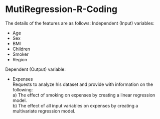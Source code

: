 # MutiRegression-R-Coding
The details of the features are as follows:
Independent (Input) variables:
- Age 
- Sex 
- BMI 
- Children 
- Smoker 
- Region

Dependent (Output) variable: 
- Expenses\
Requests to analyze his dataset and provide with information on the following:\
a) The effect of smoking on expenses by creating a linear regression model.\
b) The effect of all input variables on expenses by creating a multivariate regression model. 
